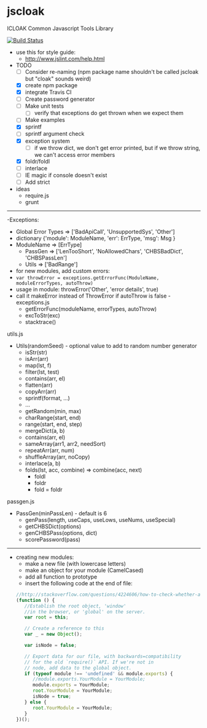 # jscloak

ICLOAK Common Javascript Tools Library

[![Build Status](https://travis-ci.org/KostyaKow/jscloak.svg?branch-master)](https://travis-ci.org/KostyaKow/jscloak)

- use this for style guide:
   - http://www.jslint.com/help.html
- TODO
   - [ ] Consider re-naming (npm package name shouldn't be called jscloak but "cloak" sounds weird)
   - [x] create npm package
   - [x] integrate Travis CI
   - [ ] Create password generator
   - [ ] Make unit tests
      - [ ] verify that exceptions do get thrown when we expect them
   - [ ] Make examples
   - [x] sprintf
   - [ ] sprintf argument check
   - [x] exception system
      - [ ] if we throw dict, we don't get error printed, but if we throw string, we can't access error members
   - [x] foldr/foldl
   - [ ] interlace
   - [ ] IE magic if console doesn't exist
	- [ ] Add strict
- ideas
   - require.js
   - grunt

-------------------


-Exceptions:
   - Global Error Types => ['BadApiCall', 'UnsupportedSys', 'Other']
   - dictionary {'module': ModuleName, 'err': ErrType, 'msg': Msg }
   - ModuleName => [ErrType]
      - PassGen => ['LenTooShort', 'NoAllowedChars', 'CHBSBadDict', 'CHBSPassLen']
      - Utils   => ['BadRange']
   - for new modules, add custom errors:
   - ```var throwError = exceptions.getErrorFunc(ModuleName, moduleErrorTypes, autoThrow)```
   - usage in module: throwError('Other', 'error details', true)
   - call it makeError instead of ThrowError if autoThrow is false
   -exceptions.js
      - getErrorFunc(moduleName, errorTypes, autoThrow)
      - excToStr(exc)
      - stacktrace()

utils.js
- Utils(randomSeed) - optional value to add to random number generator
   - isStr(str)
   - isArr(arr)
   - map(lst, f)
   - filter(lst, test)
   - contains(arr, el)
   - flatten(arr)
   - copyArr(arr)
   - sprintf(format, ...)
   - ...
   - getRandom(min, max)
   - charRange(start, end)
   - range(start, end, step)
   - mergeDict(a, b)
   - contains(arr, el)
   - sameArray(arr1, arr2, needSort)
   - repeatArr(arr, num)
   - shuffleArray(arr, noCopy)
   - interlace(a, b)
   - folds(lst, acc, combine) => combine(acc, next)
      - foldl
      - foldr
      - fold = foldr

passgen.js
- PassGen(minPassLen) - default is 6
   - genPass(length, useCaps, useLows, useNums, useSpecial)
	- getCHBSDict(options)
   - genCHBSPass(options, dict)
   - scorePassword(pass)

-------------------


- creating new modules:
   - make a new file (with lowercase letters)
   - make an object for your module (CamelCased)
   - add all function to prototype
   - insert the following code at the end of file:
   ```javascript
   //http://stackoverflow.com/questions/4224606/how-to-check-whether-a-script-is-running-under-node-js
   (function () {
      //Establish the root object, 'window'
      //in the browser, or 'global' on the server.
      var root = this;

      // Create a reference to this
      var _ = new Object();

      var isNode = false;

      // Export data for our file, with backwards=compatibility
      // for the old `require()` API. If we're not in
      // node, add data to the global object.
      if (typeof module !== 'undefined' && module.exports) {
         //module.exports.YourModule = YourModule;
         module.exports = YourModule;
         root.YourModule = YourModule;
         isNode = true;
      } else {
         root.YourModule = YourModule;
      }
   })();
   ```
